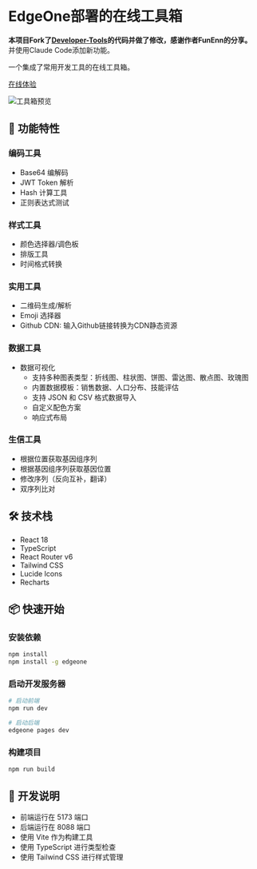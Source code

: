 # EdgeOne部署的在线工具箱

**本项目Fork了[Developer-Tools](https://github.com/FunEnn/Developer-Tools)的代码并做了修改，感谢作者FunEnn的分享。** 并使用Claude Code添加新功能。



一个集成了常用开发工具的在线工具箱。

[在线体验](https://devtools.xiaohanys.so.kg/)

![工具箱预览](https://tncache1-f1.v3mh.com/image/2025/07/08/72c25c2ced493d8921ad33f6979bba37.png)

## 🚀 功能特性

### 编码工具

- Base64 编解码
- JWT Token 解析
- Hash 计算工具
- 正则表达式测试

### 样式工具

- 颜色选择器/调色板
- 排版工具
- 时间格式转换

### 实用工具

- 二维码生成/解析
- Emoji 选择器
- Github CDN: 输入Github链接转换为CDN静态资源

### 数据工具

- 数据可视化
  - 支持多种图表类型：折线图、柱状图、饼图、雷达图、散点图、玫瑰图
  - 内置数据模板：销售数据、人口分布、技能评估
  - 支持 JSON 和 CSV 格式数据导入
  - 自定义配色方案
  - 响应式布局

### 生信工具

- 根据位置获取基因组序列
- 根据基因组序列获取基因位置
- 修改序列（反向互补，翻译）
- 双序列比对

## 🛠️ 技术栈

- React 18
- TypeScript
- React Router v6
- Tailwind CSS
- Lucide Icons
- Recharts

## 📦 快速开始

### 安装依赖

```bash
npm install
npm install -g edgeone
```

### 启动开发服务器

```bash
# 启动前端
npm run dev

# 启动后端
edgeone pages dev
```

### 构建项目

```bash
npm run build
```

## 📝 开发说明

- 前端运行在 5173 端口
- 后端运行在 8088 端口
- 使用 Vite 作为构建工具
- 使用 TypeScript 进行类型检查
- 使用 Tailwind CSS 进行样式管理
